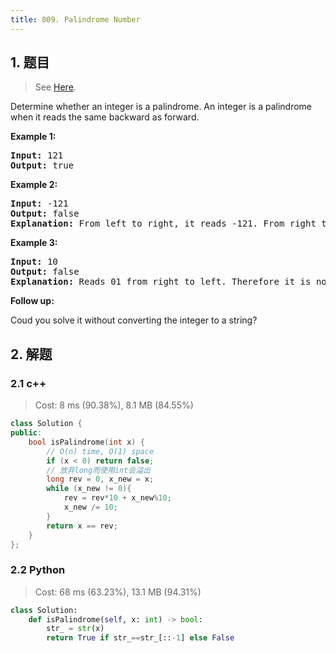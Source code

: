 ```yaml
---
title: 009. Palindrome Number
---
```


## 1. 题目

> See [Here](https://leetcode.com/problems/palindrome-number/).

<div><p>Determine whether an integer is a palindrome. An integer&nbsp;is&nbsp;a&nbsp;palindrome when it&nbsp;reads the same backward as forward.</p>

<p><strong>Example 1:</strong></p>

<pre><strong>Input:</strong> 121
<strong>Output:</strong> true
</pre>

<p><strong>Example 2:</strong></p>

<pre><strong>Input:</strong> -121
<strong>Output:</strong> false
<strong>Explanation:</strong> From left to right, it reads -121. From right to left, it becomes 121-. Therefore it is not a palindrome.
</pre>

<p><strong>Example 3:</strong></p>

<pre><strong>Input:</strong> 10
<strong>Output:</strong> false
<strong>Explanation:</strong> Reads 01 from right to left. Therefore it is not a palindrome.
</pre>

<p><strong>Follow up:</strong></p>

<p>Coud you solve&nbsp;it without converting the integer to a string?</p>
</div>

## 2. 解题

### 2.1 c++

> Cost: 8 ms (90.38%), 8.1 MB (84.55%)

```cpp
class Solution {
public:
    bool isPalindrome(int x) {
        // O(n) time, O(1) space
        if (x < 0) return false;
        // 放弃long而使用int会溢出
        long rev = 0, x_new = x;
        while (x_new != 0){
            rev = rev*10 + x_new%10;
            x_new /= 10;
        }
        return x == rev;
    }
};
```

### 2.2 Python

> Cost: 68 ms (63.23%), 13.1 MB (94.31%)

```python
class Solution:
    def isPalindrome(self, x: int) -> bool:
        str_ = str(x)
        return True if str_==str_[::-1] else False
```
